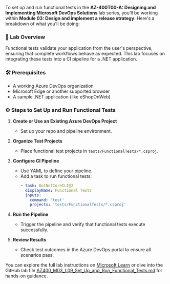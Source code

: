 To set up and run functional tests in the **AZ-400T00-A: Designing and Implementing Microsoft DevOps Solutions** lab series, you’ll be working within **Module 03: Design and implement a release strategy**. Here's a breakdown of what you'll be doing:

### 🧪 Lab Overview

Functional tests validate your application from the user's perspective, ensuring that complete workflows behave as expected. This lab focuses on integrating these tests into a CI pipeline for a .NET application.

### 🛠️ Prerequisites

- A working Azure DevOps organization
- Microsoft Edge or another supported browser
- A sample .NET application (like eShopOnWeb)

### ⚙️ Steps to Set Up and Run Functional Tests

1. **Create or Use an Existing Azure DevOps Project**

   - Set up your repo and pipeline environment.

2. **Organize Test Projects**

   - Place functional test projects in `tests/FunctionalTests/*.csproj`.

3. **Configure CI Pipeline**

   - Use YAML to define your pipeline.
   - Add a task to run functional tests:
     ```yaml
     - task: DotNetCoreCLI@2
       displayName: Functional Tests
       inputs:
         command: 'test'
         projects: 'tests/FunctionalTests/*.csproj'
     ```

4. **Run the Pipeline**

   - Trigger the pipeline and verify that functional tests execute successfully.

5. **Review Results**
   - Check test outcomes in the Azure DevOps portal to ensure all scenarios pass.

You can explore the full lab instructions on [Microsoft Learn](https://learn.microsoft.com/en-us/training/courses/az-400t00) or dive into the GitHub lab file [AZ400_M03_L09_Set_Up_and_Run_Functional_Tests.md](https://github.com/MicrosoftLearning/AZ400-DesigningandImplementingMicrosoftDevOpsSolutions/blob/master/Instructions/Labs/AZ400_M03_L09_Set_Up_and_Run_Functional_Tests.md) for hands-on guidance.
